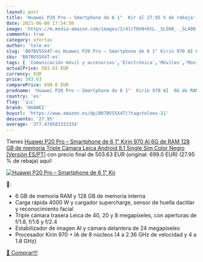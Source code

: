```yaml
---
layout: post
title: 'Huawei P20 Pro – Smartphone de 6 1"  Kir al 27.95 % de rebaja'
date: 2021-06-08 17:54:50
image: 'https://m.media-amazon.com/images/I/41rT0VN+DtL._SL500_._SL400_.jpg'
comments: true
category: ofertas
author: 'tole.es'
slug: 'B07BV55X4T-es Huawei P20 Pro – Smartphone de 6 1" Kirin 970 AI 6G de RAM...'
sku: 'B07BV55X4T-es'
tags: [ 'Comunicación móvil y accesorios','Electrónica','Móviles','Móviles y smartphones libres','android','huawei', ]
actualPrice: 503.63 EUR
currency: EUR
price: 503.63
comparePrice: 699.0 EUR
prodname: 'Huawei P20 Pro – Smartphone de 6 1"  Kirin 970 AI  6G de RAM  128 GB de memoria  Triple Cámara Leica  Android  8.1  Single Sim  Color Negro [Versión ES/PT]'
country: 'es'
flag: '🇪🇸'
brand: 'HUAWEI'
buyurl: 'https://www.amazon.es/dp/B07BV55X4T/?tag=tolees-21'
descuento: '27.95'
average: '377.474583333334'
---
```


Tienes [Huawei P20 Pro – Smartphone de 6 1"  Kirin 970 AI  6G de RAM  128 GB de memoria  Triple Cámara Leica  Android  8.1  Single Sim  Color Negro [Versión ES/PT]](https://www.amazon.es/dp/B07BV55X4T/?tag=tolees-21) con precio final de  503.63 EUR (original: 699.0 EUR) (27.95 %  de rebaja) aqui!

[![Huawei P20 Pro – Smartphone de 6 1"  Kir](https://m.media-amazon.com/images/I/41rT0VN+DtL._SL500_._SL400_.jpg)](https://www.amazon.es/dp/B07BV55X4T/?tag=tolees-21)

🔎:

- 6 GB de memoria RAM y 128 GB de memoria interna
- Carga rápida 4000 W y cargador supercharge, sensor de huella dactilar y reconocimiento facial
- Triple cámara trasera Leica de 40, 20 y 8 megapíxeles, con aperturas de f/1.8, f/1.6 y f/2.4
- Estabilizador de imagen AI y cámara delantera de 24 megapíxeles
- Procesador Kirin 970 + IA de 8 núcleos (4 a 2.36 GHz de velocidad y 4 a 1.8 GHz)

[🛒 Comprar!!!](https://www.amazon.es/dp/B07BV55X4T/?tag=tolees-21)
